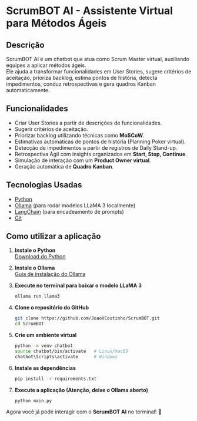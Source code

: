 # ScrumBOT AI - Assistente Virtual para Métodos Ágeis

## Descrição
ScrumBOT AI é um chatbot que atua como Scrum Master virtual, auxiliando equipes a aplicar métodos ágeis.  
Ele ajuda a transformar funcionalidades em User Stories, sugere critérios de aceitação, prioriza backlog, estima pontos de história, detecta impedimentos, conduz retrospectivas e gera quadros Kanban automaticamente.

## Funcionalidades
- Criar User Stories a partir de descrições de funcionalidades.
- Sugerir critérios de aceitação.
- Priorizar backlog utilizando técnicas como **MoSCoW**.
- Estimativas automáticas de pontos de história (Planning Poker virtual).
- Detecção de impedimentos a partir de registros de Daily Stand-up.
- Retrospectiva Ágil com insights organizados em **Start, Stop, Continue**.
- Simulação de interação com um **Product Owner virtual**.
- Geração automática de **Quadro Kanban**.

## Tecnologias Usadas
- [Python](https://www.python.org/)  
- [Ollama](https://ollama.com/) (para rodar modelos LLaMA 3 localmente)  
- [LangChain](https://www.langchain.com/) (para encadeamento de prompts)  
- [Git](https://git-scm.com/)  

## Como utilizar a aplicação

1. **Instale o Python**  
   [Download do Python](https://www.python.org/downloads/)

2. **Instale o Ollama**  
   [Guia de instalação do Ollama](https://ollama.com/download)

3. **Execute no terminal para baixar o modelo LLaMA 3**  
   ```bash
   ollama run llama3
    ```

4. **Clone o repositório do GitHub**

   ```bash
   git clone https://github.com/JoaoVCoutinho/ScrumBOT.git
   cd ScrumBOT
   ```

5. **Crie um ambiente virtual**

   ```bash
   python -m venv chatbot
   source chatbot/bin/activate   # Linux/macOS
   chatbot\Scripts\activate      # Windows
   ```

6. **Instale as dependências**

   ```bash
   pip install -r requirements.txt
   ```

7. **Execute a aplicação (Atenção, deixe o Ollama aberto)**

   ```bash
   python main.py
   ```

Agora você já pode interagir com o **ScrumBOT AI** no terminal! 🚀

